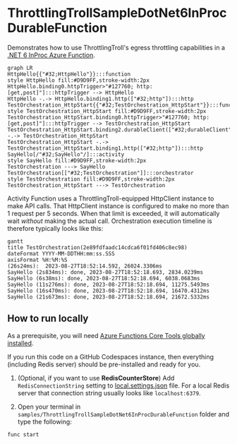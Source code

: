 # ThrottlingTrollSampleDotNet6InProcDurableFunction

Demonstrates how to use ThrottlingTroll's egress throttling capabilities in a [.NET 6 InProc Azure Function](https://learn.microsoft.com/en-us/azure/azure-functions/functions-dotnet-class-library).

```mermaid
graph LR
HttpHello{{"#32;HttpHello"}}:::function
style HttpHello fill:#D9D9FF,stroke-width:2px
HttpHello.binding0.httpTrigger>"#127760; http:[get,post]"]:::httpTrigger --> HttpHello
HttpHello -.-> HttpHello.binding1.http(["#32;http"]):::http
TestOrchestration_HttpStart{{"#32;TestOrchestration_HttpStart"}}:::function
style TestOrchestration_HttpStart fill:#D9D9FF,stroke-width:2px
TestOrchestration_HttpStart.binding0.httpTrigger>"#127760; http:[get,post]"]:::httpTrigger --> TestOrchestration_HttpStart
TestOrchestration_HttpStart.binding2.durableClient(["#32;durableClient"]):::durableClient -.-> TestOrchestration_HttpStart
TestOrchestration_HttpStart -.-> TestOrchestration_HttpStart.binding1.http(["#32;http"]):::http
SayHello[/"#32;SayHello"/]:::activity
style SayHello fill:#D9D9FF,stroke-width:2px
TestOrchestration ---> SayHello
TestOrchestration[["#32;TestOrchestration"]]:::orchestrator
style TestOrchestration fill:#D9D9FF,stroke-width:2px
TestOrchestration_HttpStart ---> TestOrchestration
```

Activity Function uses a ThrottlingTroll-equipped HttpClient instance to make API calls. That HttpClient instance is configured to make no more than 1 request per 5 seconds. When that limit is exceeded, it will automatically wait _without_ making the actual call. Orchestration execution timeline is therefore typically looks like this:
```mermaid
gantt 
title TestOrchestration(2e89fdfaadc14cdca6f01fd406c8ec98) 
dateFormat YYYY-MM-DDTHH:mm:ss.SSS 
axisFormat %H:%M:%S 
(26s24ms):  2023-08-27T18:52:14.592, 26024.3306ms 
SayHello (2s834ms): done, 2023-08-27T18:52:18.693, 2834.0239ms 
SayHello (6s38ms): done, 2023-08-27T18:52:18.694, 6038.0683ms 
SayHello (11s276ms): done, 2023-08-27T18:52:18.694, 11275.5493ms 
SayHello (16s470ms): done, 2023-08-27T18:52:18.694, 16470.4312ms 
SayHello (21s673ms): done, 2023-08-27T18:52:18.694, 21672.5332ms 
```

## How to run locally

As a prerequisite, you will need [Azure Functions Core Tools globally installed](https://learn.microsoft.com/en-us/azure/azure-functions/functions-run-local#install-the-azure-functions-core-tools).

If you run this code on a GitHub Codespaces instance, then everything (including Redis server) should be pre-installed and ready for you.

1. (Optional, if you want to use **RedisCounterStore**) Add `RedisConnectionString` setting to [local.settings.json](https://github.com/scale-tone/ThrottlingTroll/blob/main/samples/ThrottlingTrollSampleDotNet6InProcDurableFunction/local.settings.json) file. For a local Redis server that connection string usually looks like `localhost:6379`. 

2. Open your terminal in `samples/ThrottlingTrollSampleDotNet6InProcDurableFunction` folder and type the following:
```
func start
```
